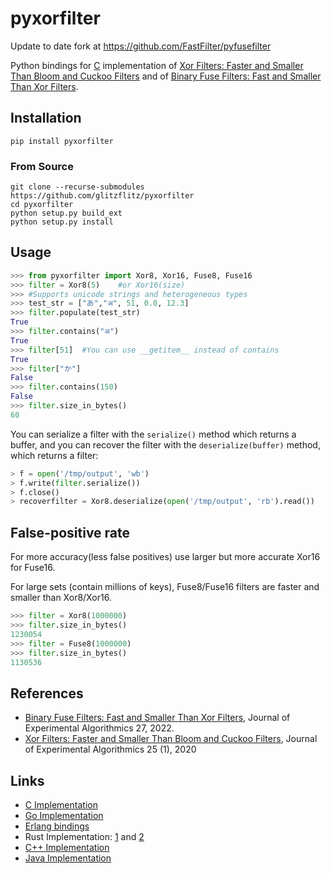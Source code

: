 # pyxorfilter

Update to date fork at https://github.com/FastFilter/pyfusefilter

Python bindings for [C](https://github.com/FastFilter/xor_singleheader) implementation of [Xor Filters: Faster and Smaller Than Bloom and Cuckoo Filters](https://arxiv.org/abs/1912.08258)
and of [Binary Fuse Filters: Fast and Smaller Than Xor Filters](https://arxiv.org/abs/2201.01174).



## Installation
`pip install pyxorfilter`
### From Source
```
git clone --recurse-submodules https://github.com/glitzflitz/pyxorfilter
cd pyxorfilter
python setup.py build_ext
python setup.py install
```
## Usage
```py
>>> from pyxorfilter import Xor8, Xor16, Fuse8, Fuse16
>>> filter = Xor8(5)	#or Xor16(size)
>>> #Supports unicode strings and heterogeneous types
>>> test_str = ["あ","अ", 51, 0.0, 12.3]
>>> filter.populate(test_str)
True
>>> filter.contains("अ")
True
>>> filter[51]  #You can use __getitem__ instead of contains
True
>>> filter["か"]
False
>>> filter.contains(150)
False
>>> filter.size_in_bytes()
60
```

You can serialize a filter with the `serialize()` method which returns a buffer, and you can recover the filter with the `deserialize(buffer)` method, which returns a filter:

```py
> f = open('/tmp/output', 'wb')
> f.write(filter.serialize())
> f.close()
> recoverfilter = Xor8.deserialize(open('/tmp/output', 'rb').read())
```

## False-positive rate
For more accuracy(less false positives) use larger but more accurate Xor16 for Fuse16.

For large sets (contain millions of keys), Fuse8/Fuse16 filters are faster and smaller than Xor8/Xor16.

```py
>>> filter = Xor8(1000000)
>>> filter.size_in_bytes()
1230054
>>> filter = Fuse8(1000000)
>>> filter.size_in_bytes()
1130536
```



## References

- [Binary Fuse Filters: Fast and Smaller Than Xor Filters](http://arxiv.org/abs/2201.01174), Journal of Experimental Algorithmics 27, 2022.
- [Xor Filters: Faster and Smaller Than Bloom and Cuckoo Filters](https://arxiv.org/abs/1912.08258), Journal of Experimental Algorithmics 25 (1), 2020


## Links
* [C Implementation](https://github.com/FastFilter/xor_singleheader)
* [Go Implementation](https://github.com/FastFilter/xorfilter)
* [Erlang bindings](https://github.com/mpope9/exor_filter)
* Rust Implementation: [1](https://github.com/bnclabs/xorfilter) and [2](https://github.com/codri/xorfilter-rs)
* [C++ Implementation](https://github.com/FastFilter/fastfilter_cpp)
* [Java Implementation](https://github.com/FastFilter/fastfilter_java)
